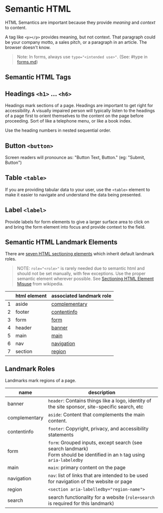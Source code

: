 # Semantic HTML

HTML Semantics are important because they provide _meaning_ and _context_ to content.

A tag like `<p></p>` provides meaning, but not context. That paragraph could be your company motto, a sales pitch, or a paragraph in an article. The browser doesn't know.

> Note: In forms, always use `type="<intended use>"`. (See: #type in [forms.md](forms.md#type))

## Semantic HTML Tags

## Headings `<h1>` ... `<h6>`

Headings mark sections of a page. Headings are important to get right for accessibility. A visually impaired person will typically listen to the headings of a page first to orient themselves to the content on the page before proceeding. Sort of like a telephone menu, or like a book index.

Use the heading numbers in nested sequential order.

## Button `<button>`

Screen readers will pronounce as: "Button Text, Button." (eg: "Submit, Button")

## Table `<table>`

If you are providing tabular data to your user, use the `<table>` element to make it easier to navigate and understand the data being presented.

## Label `<label>`

Provide labels for form elements to give a larger surface area to click on and bring the form element into focus and provide context to the field.

## Semantic HTML Landmark Elements

There are [seven HTML sectioning elements](https://en.wikipedia.org/wiki/HTML_landmarks) which inherit default landmark roles.

> NOTE:
> `role="<role>"` is rarely needed due to semantic html and should not be set manually, with few exceptions.
> Use the proper semantic element wherever possible. See [Sectioning HTML Element Misuse](https://en.wikipedia.org/wiki/HTML_landmarks#Misuse) from wikipedia.

|     | html element | associated landmark role                                                                        |
| --- | ------------ | ----------------------------------------------------------------------------------------------- |
| 1   | aside        | [complementary](https://www.w3.org/WAI/ARIA/apg/patterns/landmarks/examples/complementary.html) |
| 2   | footer       | [contentinfo](https://www.w3.org/WAI/ARIA/apg/patterns/landmarks/examples/contentinfo.html)     |
| 3   | form         | [form](https://www.w3.org/WAI/ARIA/apg/patterns/landmarks/examples/form.html)                   |
| 4   | header       | [banner](https://www.w3.org/WAI/ARIA/apg/patterns/landmarks/examples/banner.html)               |
| 5   | main         | [main](https://www.w3.org/WAI/ARIA/apg/patterns/landmarks/examples/main.html)                   |
| 6   | nav          | [navigation](https://www.w3.org/WAI/ARIA/apg/patterns/landmarks/examples/navigation.html)       |
| 7   | section      | [region](https://www.w3.org/WAI/ARIA/apg/patterns/landmarks/examples/region.html)               |

## Landmark Roles

Landmarks mark regions of a page.

| name          | description                                                                                                                    |
| ------------- | ------------------------------------------------------------------------------------------------------------------------------ |
| banner        | `header`: Contains things like a logo, identity of the site sponsor, site-specific search, etc                                 |
| complementary | `aside`: Content that complements the main content.                                                                            |
| contentinfo   | `footer`: Copyright, privacy, and accessibility statements                                                                     |
| form          | `form`: Grouped inputs, except search (see search landmark)<br/>Form should be identified in an `h` tag using `aria-labeledby` |
| main          | `main`: primary content on the page                                                                                            |
| navigation    | `nav`: list of links that are intended to be used for navigation of the website or page                                        |
| region        | `<section aria-labelledby="region-name">`                                                                                      |
| search        | search functionality for a website (`role=search` is required for this landmark)                                               |
